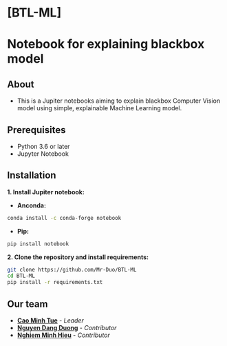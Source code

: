 # [BTL-ML]

# Notebook for explaining blackbox model

## About

- This is a Jupiter notebooks aiming to explain blackbox Computer Vision model using simple, explainable Machine Learning model.

## Prerequisites

- Python 3.6 or later
- Jupyter Notebook

## Installation

**1. Install Jupiter notebook:**
- **Anconda:**
```bash
conda install -c conda-forge notebook
```
- **Pip:**
```bash
pip install notebook
```
**2. Clone the repository and install requirements:**
```bash
git clone https://github.com/Mr-Duo/BTL-ML
cd BTL-ML
pip install -r requirements.txt
```

## Our team

- **[Cao Minh Tue](https://github.com/tue147)** - *Leader*
- **[Nguyen Dang Duong](https://github.com/Mr-Duo)** - *Contributor*
- **[Nghiem Minh Hieu](https://github.com/gitgud8055)** - *Contributor*


